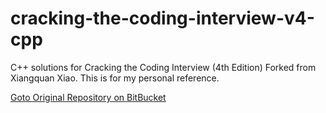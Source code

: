cracking-the-coding-interview-v4-cpp
====================================

C++ solutions for Cracking the Coding Interview (4th Edition) Forked from Xiangquan Xiao.
This is for my personal reference.

[Goto Original Repository on BitBucket](https://bitbucket.org/xiaoxq/my_public_rep/src/58c3d613715b28f036ee53f3e7218a680d009812/CrackingTheCodingInterview4E/?at=default)<br />
